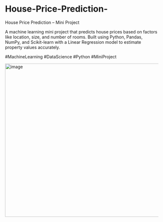# House-Price-Prediction-

House Price Prediction – Mini Project

A machine learning mini project that predicts house prices based on factors like location, size, and number of rooms. Built using Python, Pandas, NumPy, and Scikit-learn with a Linear Regression model to estimate property values accurately.

#MachineLearning #DataScience #Python #MiniProject


<img width="1664" height="505" alt="image" src="https://github.com/user-attachments/assets/41e6673f-60f3-41e2-bcc4-854955ef2ab7" />

